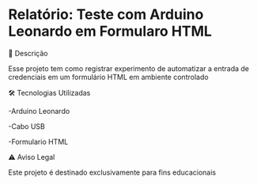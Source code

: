 # Relatório: Teste com Arduino Leonardo em Formularo HTML 

📖 Descrição 

Esse projeto tem como registrar experimento de automatizar a entrada de credenciais em um formulário HTML em ambiente controlado

🛠️ Tecnologias Utilizadas

-Arduino Leonardo 

-Cabo USB 

-Formulario HTML

⚠️ Aviso Legal

Este projeto é destinado exclusivamente para fins educacionais
